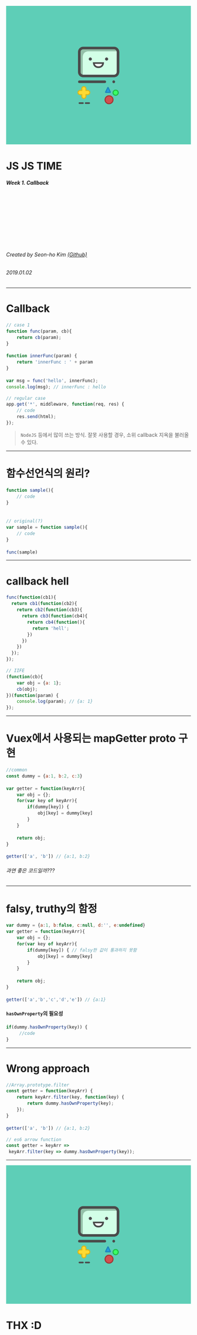 <!-- page_number: true -->


![bg](../asset/bmo.png)

JS JS TIME
===
##### Week 1. Callback 
<br>
<br>
<br>
<br>
<br>
<br>
<br>
<br>

###### Created by Seon-ho Kim [(Github)](https://github.com/skyho31/jsjstime)
###### 2019.01.02

---

# Callback

```js
// case 1
function func(param, cb){
    return cb(param);
}

function innerFunc(param) {
    return 'innerFunc : ' + param
}

var msg = func('hello', innerFunc);
console.log(msg); // innerFunc : hello
```

``` js
// regular case
app.get('*', middleware, function(req, res) {
    // code
    res.send(html);
});
```

> `NodeJS` 등에서 많이 쓰는 방식.
잘못 사용할 경우, 소위 callback 지옥을 불러올 수 있다.

---

# 함수선언식의 원리?
``` js
function sample(){
    // code
}


// original(?)
var sample = function sample(){
    // code
}

func(sample)
```
---
# callback hell
``` js
func(function(cb1){
  return cb1(function(cb2){
    return cb2(function(cb3){
      return cb3(function(cb4){
        return cb4(function(){
          return 'hell';
        })
      })
    })
  });
});

```

``` js
// IIFE
(function(cb){
    var obj = {a: 1};
    cb(obj);
})(function(param) {
    console.log(param); // {a: 1}
});

```

---

# Vuex에서 사용되는 mapGetter proto 구현
```js
//common
const dummy = {a:1, b:2, c:3}

var getter = function(keyArr){
    var obj = {};
    for(var key of keyArr){
        if(dummy[key]) {
            obj[key] = dummy[key]
        }
    }
    
    return obj;
}

getter(['a', 'b']) // {a:1, b:2}

```
###### 과연 좋은 코드일까???
---
# falsy, truthy의 함정
``` js
var dummy = {a:1, b:false, c:null, d:'', e:undefined}
var getter = function(keyArr){
    var obj = {};
    for(var key of keyArr){
        if(dummy[key]) { // falsy한 값이 통과하지 못함
            obj[key] = dummy[key]
        }
    }
    
    return obj;
}

getter(['a','b','c','d','e']) // {a:1}
```
#### `hasOwnProperty`**의 필요성**

``` js
if(dummy.hasOwnProperty(key)) {
     //code
}
```

---
# Wrong approach
``` js
//Array.prototype.filter
const getter = function(keyArr) {
    return keyArr.filter(key, function(key) {
        return dummy.hasOwnProperty(key);
    });
}

getter(['a', 'b']) // {a:1, b:2}
```

```js
// es6 arrow function
const getter = keyArr =>
 keyArr.filter(key => dummy.hasOwnProperty(key));
```

---
![bg](../asset/bmo.png)
# THX :D
